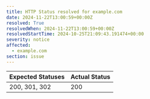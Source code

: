 ```yaml
---
title: HTTP Status resolved for example.com
date: 2024-11-22T13:00:59+00:00Z
resolved: True
resolvedWhen: 2024-11-22T13:00:59+00:00Z
resolvedStartTime: 2024-10-25T21:09:43.191474+00:00
severity: notice
affected:
  - example.com
section: issue
---
```


| Expected Statuses | Actual Status  |
|-------------------|----------------|
| 200, 301, 302 | 200 |
